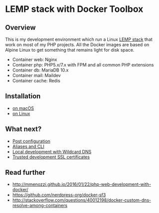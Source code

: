 # LEMP stack with Docker Toolbox

## Overview

This is my development environment which run a Linux [LEMP stack](https://lemp.io/) that work on most of my PHP projects. All the Docker images are based on Alpine Linux to get something that remains light for disk space.

-   Container web: Nginx
-   Container php: PHP5.x/7.x with FPM and all common PHP extensions
-   Container db: MariaDB 10.x
-   Container mail: Maildev
-   Container cache: Redis

## Installation

-   [on macOS](doc/install-osx.md)
-   [on Linux](doc/install-linux.md)

## What next?

-   [Post configuration](doc/config.md)
-   [Aliases and CLI](doc/aliases.md)
-   [Local development with Wildcard DNS](doc/dns.md)
-   [Trusted development SSL certificates](doc/ssl.md)

## Read further

-   http://mmenozzi.github.io/2016/01/22/php-web-development-with-docker/
-   https://github.com/nerdpress-org/docker-sf3
-   http://stackoverflow.com/questions/40012198/docker-custom-dns-resolve-among-containers
